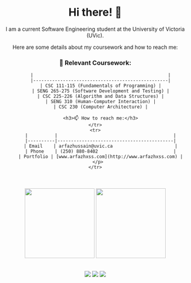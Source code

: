 <div align="center">
  <h1> Hi there! 👋</h1>
  <p>I am a current Software Engineering student at the University of Victoria (UVic).</p>
  <p>Here are some details about my coursework and how to reach me:</p>
</div>
<div align="center">
  <table>
    <tr>
      <p>
        <h3>🌱 Relevant Coursework:</h3>
    
        |                                                  |
        |--------------------------------------------------|
        | CSC 111-115 (Fundamentals of Programming) |
        | SENG 265-275 (Software Development and Testing) |
        | CSC 225-226 (Algorithm and Data Structures) |
        | SENG 310 (Human-Computer Interaction) |
        | CSC 230 (Computer Architecture) |
      
        <h3>📫 How to reach me:</h3>
    </tr>
    <tr>
        |          |                                           |
        |----------|-------------------------------------------|
        | Email    | arfazhussain@uvic.ca                       |
        | Phone    | (250) 880-8402                            |
        | Portfolio | [www.arfazhxss.com](http://www.arfazhxss.com) |
      </p>
    </tr>
  </table>
</div>
 

<br>
<div align="center">
  <img src="https://github-readme-stats.vercel.app/api/top-langs?username=arfazhxss&layout=compact&theme=algolia&show_icons=true" height = "185"/> </img>
  <img src="https://github-readme-stats.vercel.app/api?username=arfazhxss&theme=algolia&show_icons=true" height = "185"/>
</div>
<br>
<p align="center">
  <a href="https://www.arfazhxss.com"><img src="https://img.shields.io/badge/website-%231a73e8.svg?style=for-the-badge&logo=google-chrome&logoColor=white"></a>
  <a href="https://www.linkedin.com/in/arfazhxss/"><img src="https://img.shields.io/badge/linkedin-%230077B5.svg?style=for-the-badge&logo=linkedin"></a>
  <a href="mailto:arfazhussain@uvic.ca"><img src="https://img.shields.io/badge/email-%23D14836.svg?style=for-the-badge&logo=gmail&logoColor=white"></a>
</p>




<!---
arfazhuss/arfazhuss is a ✨ special ✨ repository because its `README.md` (this file) appears on your GitHub profile.
You can click the Preview link to take a look at your changes.
--->
